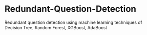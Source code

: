 # Redundant-Question-Detection
Redundant question detection using machine learning techniques of Decision Tree, Random Forest, XGBoost, AdaBoost
